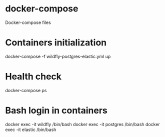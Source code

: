 # docker-compose
Docker-compose files

# Containers initialization
docker-compose -f wildfly-postgres-elastic.yml up

# Health check
docker-compose ps

# Bash login in containers
docker exec -it wildfly /bin/bash
docker exec -it postgres /bin/bash
docker exec -it elastic /bin/bash
